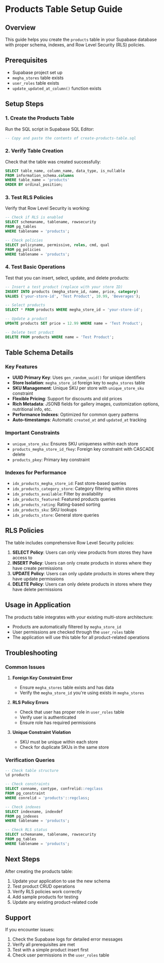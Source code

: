 # Products Table Setup Guide

## Overview
This guide helps you create the `products` table in your Supabase database with proper schema, indexes, and Row Level Security (RLS) policies.

## Prerequisites
- Supabase project set up
- `megha_stores` table exists
- `user_roles` table exists
- `update_updated_at_column()` function exists

## Setup Steps

### 1. Create the Products Table
Run the SQL script in Supabase SQL Editor:

```sql
-- Copy and paste the contents of create-products-table.sql
```

### 2. Verify Table Creation
Check that the table was created successfully:

```sql
SELECT table_name, column_name, data_type, is_nullable
FROM information_schema.columns 
WHERE table_name = 'products' 
ORDER BY ordinal_position;
```

### 3. Test RLS Policies
Verify that Row Level Security is working:

```sql
-- Check if RLS is enabled
SELECT schemaname, tablename, rowsecurity 
FROM pg_tables 
WHERE tablename = 'products';

-- Check policies
SELECT policyname, permissive, roles, cmd, qual 
FROM pg_policies 
WHERE tablename = 'products';
```

### 4. Test Basic Operations
Test that you can insert, select, update, and delete products:

```sql
-- Insert a test product (replace with your store ID)
INSERT INTO products (megha_store_id, name, price, category) 
VALUES ('your-store-id', 'Test Product', 10.99, 'Beverages');

-- Select products
SELECT * FROM products WHERE megha_store_id = 'your-store-id';

-- Update a product
UPDATE products SET price = 12.99 WHERE name = 'Test Product';

-- Delete test product
DELETE FROM products WHERE name = 'Test Product';
```

## Table Schema Details

### Key Features
- **UUID Primary Key**: Uses `gen_random_uuid()` for unique identifiers
- **Store Isolation**: `megha_store_id` foreign key to `megha_stores` table
- **SKU Management**: Unique SKU per store with `unique_store_sku` constraint
- **Flexible Pricing**: Support for discounts and old prices
- **Rich Metadata**: JSONB fields for gallery images, customization options, nutritional info, etc.
- **Performance Indexes**: Optimized for common query patterns
- **Auto-timestamps**: Automatic `created_at` and `updated_at` tracking

### Important Constraints
- `unique_store_sku`: Ensures SKU uniqueness within each store
- `products_megha_store_id_fkey`: Foreign key constraint with CASCADE delete
- `products_pkey`: Primary key constraint

### Indexes for Performance
- `idx_products_megha_store_id`: Fast store-based queries
- `idx_products_category_store`: Category filtering within stores
- `idx_products_available`: Filter by availability
- `idx_products_featured`: Featured products queries
- `idx_products_rating`: Rating-based sorting
- `idx_products_sku`: SKU lookups
- `idx_products_store`: General store queries

## RLS Policies

The table includes comprehensive Row Level Security policies:

1. **SELECT Policy**: Users can only view products from stores they have access to
2. **INSERT Policy**: Users can only create products in stores where they have create permissions
3. **UPDATE Policy**: Users can only update products in stores where they have update permissions
4. **DELETE Policy**: Users can only delete products in stores where they have delete permissions

## Usage in Application

The products table integrates with your existing multi-store architecture:

- Products are automatically filtered by `megha_store_id`
- User permissions are checked through the `user_roles` table
- The application will use this table for all product-related operations

## Troubleshooting

### Common Issues

1. **Foreign Key Constraint Error**
   - Ensure `megha_stores` table exists and has data
   - Verify the `megha_store_id` you're using exists in `megha_stores`

2. **RLS Policy Errors**
   - Check that user has proper role in `user_roles` table
   - Verify user is authenticated
   - Ensure role has required permissions

3. **Unique Constraint Violation**
   - SKU must be unique within each store
   - Check for duplicate SKUs in the same store

### Verification Queries

```sql
-- Check table structure
\d products

-- Check constraints
SELECT conname, contype, confrelid::regclass 
FROM pg_constraint 
WHERE conrelid = 'products'::regclass;

-- Check indexes
SELECT indexname, indexdef 
FROM pg_indexes 
WHERE tablename = 'products';

-- Check RLS status
SELECT schemaname, tablename, rowsecurity 
FROM pg_tables 
WHERE tablename = 'products';
```

## Next Steps

After creating the products table:

1. Update your application to use the new schema
2. Test product CRUD operations
3. Verify RLS policies work correctly
4. Add sample products for testing
5. Update any existing product-related code

## Support

If you encounter issues:
1. Check the Supabase logs for detailed error messages
2. Verify all prerequisites are met
3. Test with a simple product insert first
4. Check user permissions in the `user_roles` table
